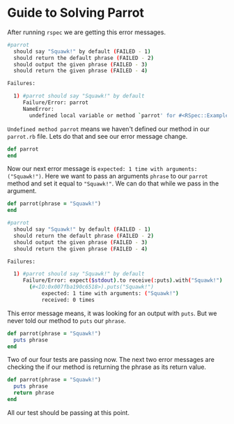 # Guide to Solving Parrot

After running `rspec` we are getting this error messages.

```bash
#parrot
  should say "Squawk!" by default (FAILED - 1)
  should return the default phrase (FAILED - 2)
  should output the given phrase (FAILED - 3)
  should return the given phrase (FAILED - 4)

Failures:

  1) #parrot should say "Squawk!" by default
     Failure/Error: parrot
     NameError:
       undefined local variable or method `parrot' for #<RSpec::ExampleGroups::Parrot:0x007faeb2a53210>
```

`Undefined method parrot` means we haven't defined our method in our `parrot.rb` file. Lets do that and see our error message change.

```ruby
def parrot
end
```

Now our next error message is `expected: 1 time with arguments: ("Squawk!")`. Here we want to pass an arguments `phrase` to our `parrot` method and set it equal to `"Squawk!"`. We can do that while we pass in the argument.


```ruby
def parrot(phrase = "Squawk!")
end
```

```bash
#parrot
  should say "Squawk!" by default (FAILED - 1)
  should return the default phrase (FAILED - 2)
  should output the given phrase (FAILED - 3)
  should return the given phrase (FAILED - 4)

Failures:

  1) #parrot should say "Squawk!" by default
     Failure/Error: expect($stdout).to receive(:puts).with("Squawk!")
       (#<IO:0x007fba190c6518>).puts("Squawk!")
           expected: 1 time with arguments: ("Squawk!")
           received: 0 times
```

This error message means, it was looking for an output with `puts`. But we never told our method to `puts` our `phrase`.

```ruby
def parrot(phrase = "Squawk!")
  puts phrase
end
```

Two of our four tests are passing now. The next two error messages are checking the if our method is returning the phrase as its return value.

```ruby
def parrot(phrase = "Squawk!")
  puts phrase
  return phrase
end
```

All our test should be passing at this point.
